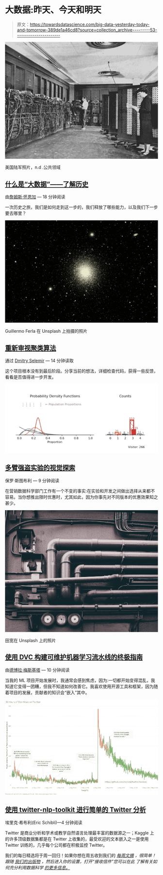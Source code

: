 # 大数据:昨天、今天和明天

> 原文：<https://towardsdatascience.com/big-data-yesterday-today-and-tomorrow-389de1a46cd8?source=collection_archive---------53----------------------->

![](img/187b897c2bb2cd6578fec307e440bbcd.png)

美国陆军照片，n.d .公共领域

## [什么是“大数据”——了解历史](/what-is-big-data-understanding-the-history-32078f3b53ce)

由[詹姆斯·怀恩加](https://medium.com/u/b75ea42c54c2?source=post_page-----389de1a46cd8--------------------------------) — 18 分钟阅读

一次历史之旅，我们是如何走到这一步的，我们释放了哪些能力，以及我们下一步要去哪里？

![](img/1c385c7e6c86fdcdf5880c24ed3d40f6.png)

Guillermo Ferla 在 Unsplash 上拍摄的照片

## [重新审视聚类算法](/a-fresh-look-at-clustering-algorithms-c3c4caa1a691)

通过 [Dmitry Selemir](https://medium.com/u/856e22453cfd?source=post_page-----389de1a46cd8--------------------------------) — 14 分钟读取

这个项目根本没有到最后阶段。分享当前的想法，详细检查代码，获得一些反馈，看看是否值得进一步开发。

![](img/9b8e8c79c3b3d56c0e31aedadd351a1d.png)

## [多臂强盗实验的视觉探索](/a-visual-exploration-of-multi-armed-bandit-experiments-278f1f15c4f1)

保罗·斯图布利 — 9 分钟阅读

在营销数据科学部门工作有一个不变的事实:在实验和开发之间做出选择从来都不容易。当你想推出限时优惠时，尤其如此，因为你事先对不同版本的优惠效果知之甚少。

![](img/9d620be7d258efe67ae34f5488f43b94.png)

田宽在 Unsplash 上的照片

## [使用 DVC 构建可维护机器学习流水线的终极指南](/the-ultimate-guide-to-building-maintainable-machine-learning-pipelines-using-dvc-a976907b2a1b)

由[德博拉·梅斯基塔](https://medium.com/u/dd9e06a0a640?source=post_page-----389de1a46cd8--------------------------------) — 10 分钟阅读

当我的 ML 项目开始发展时，我通常会感到焦虑，因为:一切都开始变得混乱，我知道它变得一团糟，但我不知道如何改善它。我喜欢使用开源工具和框架，因为随着项目的发展，贡献者的知识会“嵌入”其中。

![](img/601aa979969f49109a9234094f27c556.png)

## [使用 twitter-nlp-toolkit 进行简单的 Twitter 分析](/simple-twitter-analytics-with-twitter-nlp-toolkit-7d7d79bf2535)

埃里克·希布利(Eric Schibli)—4 分钟阅读

Twitter 是商业分析和学术或教学自然语言处理最丰富的数据源之一；Kaggle 上的许多顶级数据集都是在 Twitter 上收集的，最受欢迎的文本嵌入之一是使用 Twitter 训练的，几乎每个公司都在积极监控 Twitter。

我们的每日精选将于周一回归！如果你想在周五收到我们的 [*每周文摘*](/receive-our-newsletters-681049ffa0cf) *，很简单！跟随* [*我们的出版物*](http://towardsdatascience.com/) *，然后进入你的设置，打开“接收信件”您可以在此* *了解有关如何充分利用数据科学* [*的更多信息。*](/how-to-get-the-most-out-of-towards-data-science-3bf37f75a345)
